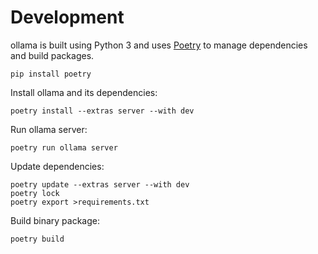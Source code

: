 # Development

ollama is built using Python 3 and uses [Poetry](https://python-poetry.org/) to manage dependencies and build packages.

```
pip install poetry
```

Install ollama and its dependencies:

```
poetry install --extras server --with dev
```

Run ollama server:

```
poetry run ollama server
```

Update dependencies:

```
poetry update --extras server --with dev
poetry lock
poetry export >requirements.txt
```

Build binary package:

```
poetry build
```

